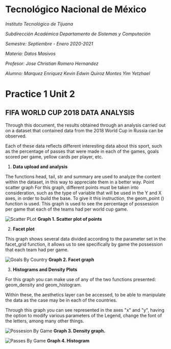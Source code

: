 <h1>Tecnológico Nacional de México</h1>
<h6> Instituto Tecnológico de Tijuana 

Subdirección Académica 
Departamento de Sistemas y Computación 

Semestre: Septiembre - Enero 2020-2021

Materia:
Datos Masivos

Profesor: 
Jose Christian Romero Hernandez

Alumno: 
Marquez Enriquez Kevin Edwin
 Quiroz Montes Yim Yetzhael

# Practice 1 Unit 2

## FIFA WORLD CUP 2018 DATA ANALYSIS

Through this document, the results obtained through an analysis carried out on a dataset that contained data from the 2018 World Cup in Russia can be observed.

Each of these data reflects different interesting data about this sport, such as the percentage of passes that were made in each of the games, goals scored per game, yellow cards per player, etc.

1. **Data upload and analysis**

The functions head, tail, str and summary are used to analyze the content within the dataset, in this way to appreciate them in a better way. Point scatter graph For this graph, different points must be taken into consideration, such as the type of variable that will be used in the Y and X axes, in order to build the base. To give it this instruction, the geom_point () function is used. This graph is used to see the percentage of possession per game that each of the teams had per world cup game.

![Scatter PLot](https://lh4.googleusercontent.com/rvp_f_BRrPM2mEiXjqW5lLXifR6gYJyZaTVA9Bw6HXlzW97IfFAbTQd-fP7gdmz5OCWhSh3is17R6FMtTbC0GyMGChJFV7o0nOtraQHZFFFXy7f-YGNWFVWrKN2JeatKAA=w1280)
**Graph 1. Scatter plot of points**

2. **Facet plot**

This graph shows several data divided according to the parameter set in the facet_grid function, it allows us to see specifically by game the possession that each team had per game.

![Goals By Country](https://lh4.googleusercontent.com/WYfHXpFj4bDKzPq0JNw7h5TJaZsLNpaLW--j862MJJlMsLHG-Pdt3cAoIdQxQ5rkfEnX3NYOIofiLx3WkwGB9fZ0yvjO9JBm5RpUB2CmEyjmpIHuA6lNuAumLwbHyMYH6Q=w1280)
**Graph 2. Facet graph**

3. **Histograms and Density Plots**

For this graph you can make use of any of the two functions presented:
geom_density and geom_histogram.

Within these, the aesthetics layer can be accessed, to be able to manipulate the data as the case may be in each of the countries.

Through this graph you can see represented in the axes "x" and "y", having the option to modify various parameters of the Legend, change the font of the letters, among many other things.

![Possesion By Game](https://lh6.googleusercontent.com/OjubIvQDEcgmnxxEMCIQ-wRs0xVSEZANqYBMVgW-KcVvMaeI8wLtFlmuKSv2HMRZ_0a-W4LdH9kM-0x9bHqlcQ4CKyyjJULE-qlmDzpQNinEBHxhj0ijztl0Ko5-o9XY9Q=w1280)
**Graph 3. Density graph.**


![Passes By Game](https://lh5.googleusercontent.com/YtOhbuXAW-E3-ibdOb4E9E1Q25HJFGCmUEJ3-dQVz01nuJs0xe_ZZI0Af7KXlcjlPr-HUNqhIOedpjdncN6jo_3PMsPXPS6FrTiXIscFWj0JE9ikE_X6gAHqE-oPZLP1Mw=w1280)
**Graph 4. Histogram**
